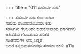 +++
title = "011 ಸಹಜವೀ ನುಡಿ"

+++
ಸಹಜವೀ ನುಡಿ ಕರ್ಣನಾಡಿದ   
ನಹುದು ಪಾಂಡವರೆಂಬವರು ಕಡು  
ಸಹಸಿಗಳು ಗೆಲಲರಿದು ಕುಹಕೋಪಾಯ ಮಾರ್ಗದಲಿ  
ಅಹಿತರನು ಗೆಲಬಹುದು ಪರಿಕರ  
ಸಹಿತವರುಗಳ ನಿಮ್ಮ ಚಿತ್ತಕೆ  
ಬಹರೆ ತನ್ನಭಿಮತವನವಧರಿಸೆಂದನಾ ಶಕುನಿ     ॥11॥